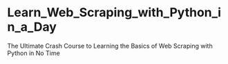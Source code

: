 # Learn_Web_Scraping_with_Python_in_a_Day
The Ultimate Crash Course to Learning the Basics of Web Scraping with Python in No Time

